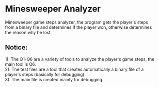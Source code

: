 # Minesweeper Analyzer
Minesweeper game steps analyzer, the program gets the player's steps from a binary file and determines if the player won, otherwise determines the reason why he lost.

## Notice:
1).  The Q1-Q6 are a variety of tools to analyze the player's game steps, the main tool is Q6. \
2). The test files are a tool that creates automatically a binary file of a player's steps (basically for debugging).\
3). The main file is created mainly for debugging.
